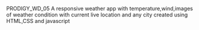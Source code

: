 PRODIGY_WD_05
A responsive weather app with temperature,wind,images of weather condition
with current live location and any city
created using HTML,CSS and javascript
